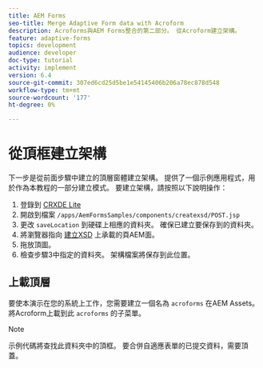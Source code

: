 ```yaml
---
title: AEM Forms
seo-title: Merge Adaptive Form data with Acroform
description: Acroforms與AEM Forms整合的第二部分。 從Acroform建立架構。
feature: adaptive-forms
topics: development
audience: developer
doc-type: tutorial
activity: implement
version: 6.4
source-git-commit: 307ed6cd25d5be1e54145406b206a78ec878d548
workflow-type: tm+mt
source-wordcount: '177'
ht-degree: 0%

---
```



# 從頂框建立架構

下一步是從前面步驟中建立的頂層窗體建立架構。 提供了一個示例應用程式，用於作為本教程的一部分建立模式。 要建立架構，請按照以下說明操作：

1. 登錄到 [CRXDE Lite](http://localhost:4502/crx/de)
2. 開啟到檔案 `/apps/AemFormsSamples/components/createxsd/POST.jsp`
3. 更改 `saveLocation` 到硬碟上相應的資料夾。 確保已建立要保存到的資料夾。
4. 將瀏覽器指向 [建立XSD](http://localhost:4502/content/DocumentServices/CreateXsd.html) 上承載的頁AEM面。
5. 拖放頂圖。
6. 檢查步驟3中指定的資料夾。 架構檔案將保存到此位置。

## 上載頂層

要使本演示在您的系統上工作，您需要建立一個名為 `acroforms` 在AEM Assets。 將Acroform上載到此 `acroforms` 的子菜單。

>[!NOTE]
>
>示例代碼將查找此資料夾中的頂框。 要合併自適應表單的已提交資料，需要頂蓋。
